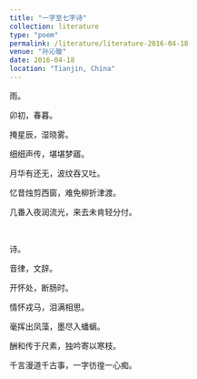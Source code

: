 ```yaml
---
title: "一字至七字诗"
collection: literature
type: "poem"
permalink: /literature/literature-2016-04-18
venue: "孙沁璇"
date: 2016-04-18
location: "Tianjin, China"
---
```


雨。

卯初，春暮。

掩星辰，湿晓雾。

细细声传，堪堪梦寤。

月华有还无，波纹吞又吐。

忆昔烛剪西窗，难免柳折津渡。

几番入夜润流光，来去未肯轻分付。

<br>


诗。

音律，文辞。

开怀处，断肠时。

情怀戎马，泪满相思。

毫挥出凤藻，墨尽入蟠螭。

酬和传于尺素，独吟寄以寒枝。

千言漫道千古事，一字彷徨一心痴。
